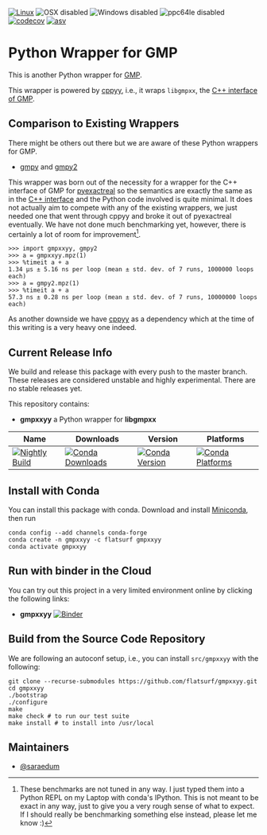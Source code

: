 [![Linux](https://dev.azure.com/flatsurf/conda/_apis/build/status/flatsurf.gmpxxyy?branchName=master&jobName=linux&configuration=linux%20linux_build_flavour)](https://dev.azure.com/flatsurf/conda/_build/latest?definitionId=&branchName=master)
![OSX disabled](https://img.shields.io/badge/OSX-disabled-lightgrey.svg)
![Windows disabled](https://img.shields.io/badge/Windows-disabled-lightgrey.svg)
![ppc64le disabled](https://img.shields.io/badge/ppc64le-disabled-lightgrey.svg)
[![codecov](https://codecov.io/gh/flatsurf/gmpxxyy/branch/master/graph/badge.svg)](https://codecov.io/gh/flatsurf/gmpxxyy)
[![asv](http://img.shields.io/badge/benchmarked%20by-asv-blue.svg?style=flat)](https://flatsurf.github.io/gmpxxyy-asv/)

# Python Wrapper for GMP

This is another Python wrapper for [GMP](https://gmplib.org/).

This wrapper is powered by [cppyy](https://cppyy.readthedocs.io/), i.e., it wraps `libgmpxx`, the [C++ interface of GMP](https://gmplib.org/manual/C_002b_002b-Class-Interface.html#C_002b_002b-Class-Interface).

## Comparison to Existing Wrappers

There might be others out there but we are aware of these Python wrappers for GMP.

* [gmpy](https://pypi.org/project/gmpy/) and [gmpy2](https://github.com/aleaxit/gmpy)

This wrapper was born out of the necessity for a wrapper for the C++ interface of GMP for [pyexactreal](https://github.com/flatsurf/exact-real) so the semantics are exactly the same as in the [C++ interface](https://gmplib.org/manual/C_002b_002b-Class-Interface.html#C_002b_002b-Class-Interface) and the Python code involved is quite minimal. It does not actually aim to compete with any of the existing wrappers, we just needed one that went through cppyy and broke it out of pyexactreal eventually. We have not done much benchmarking yet, however, there is certainly a lot of room for improvement[^benchmark].

```
>>> import gmpxxyy, gmpy2
>>> a = gmpxxyy.mpz(1)
>>> %timeit a + a
1.34 µs ± 5.16 ns per loop (mean ± std. dev. of 7 runs, 1000000 loops each)
>>> a = gmpy2.mpz(1)
>>> %timeit a + a
57.3 ns ± 0.28 ns per loop (mean ± std. dev. of 7 runs, 10000000 loops each)
```

As another downside we have [cppyy](https://cppyy.readthedocs.io/) as a dependency which at the time of this writing is a very heavy one indeed.

## Current Release Info

We build and release this package with every push to the master branch. These releases are considered unstable and highly
experimental. There are no stable releases yet.

This repository contains:

* **gmpxxyy** a Python wrapper for **libgmpxx**

| Name | Downloads | Version | Platforms |
| --- | --- | --- | --- |
| [![Nightly Build](https://img.shields.io/badge/recipe-gmpxxyy-green.svg)](https://anaconda.org/flatsurf/gmpxxyy) | [![Conda Downloads](https://img.shields.io/conda/dn/flatsurf/gmpxxyy.svg)](https://anaconda.org/flatsurf/gmpxxyy) | [![Conda Version](https://img.shields.io/conda/vn/flatsurf/gmpxxyy.svg)](https://anaconda.org/flatsurf/gmpxxyy) | [![Conda Platforms](https://img.shields.io/conda/pn/flatsurf/gmpxxyy.svg)](https://anaconda.org/flatsurf/gmpxxyy) |

## Install with Conda

You can install this package with conda. Download and install [Miniconda](https://conda.io/miniconda.html), then run

```
conda config --add channels conda-forge
conda create -n gmpxxyy -c flatsurf gmpxxyy
conda activate gmpxxyy
```

## Run with binder in the Cloud

You can try out this project in a very limited environment online by clicking the following links:

* **gmpxxyy** [![Binder](https://mybinder.org/badge_logo.svg)](https://mybinder.org/v2/gh/flatsurf/exact-real/master?filepath=binder%2FSample.gmpxxyy.ipynb)

## Build from the Source Code Repository

We are following an autoconf setup, i.e., you can install `src/gmpxxyy` with
the following:

```
git clone --recurse-submodules https://github.com/flatsurf/gmpxxyy.git
cd gmpxxyy
./bootstrap
./configure
make
make check # to run our test suite
make install # to install into /usr/local
```

## Maintainers

* [@saraedum](https://github.com/saraedum)

[^benchmark]: These benchmarks are not tuned in any way. I just typed them into a Python REPL on my Laptop with conda's IPython. This is not meant to be exact in any way, just to give you a very rough sense of what to expect. If I should really be benchmarking something else instead, please let me know :)
